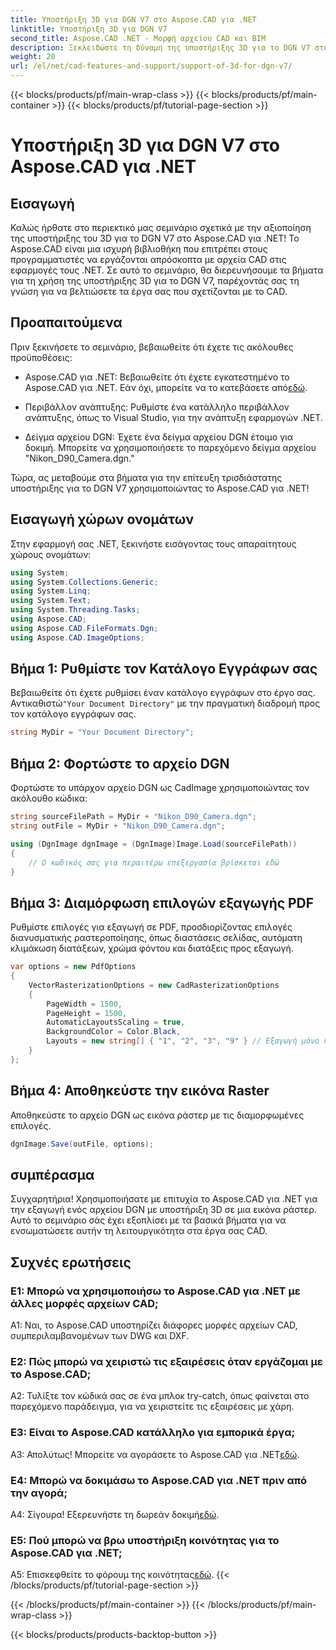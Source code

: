 ```yaml
---
title: Υποστήριξη 3D για DGN V7 στο Aspose.CAD για .NET
linktitle: Υποστήριξη 3D για DGN V7
second_title: Aspose.CAD .NET - Μορφή αρχείου CAD και BIM
description: Ξεκλειδώστε τη δύναμη της υποστήριξης 3D για το DGN V7 στο Aspose.CAD για .NET. Ακολουθήστε το βήμα προς βήμα σεμινάριο μας.
weight: 20
url: /el/net/cad-features-and-support/support-of-3d-for-dgn-v7/
---
```


{{< blocks/products/pf/main-wrap-class >}}
{{< blocks/products/pf/main-container >}}
{{< blocks/products/pf/tutorial-page-section >}}

# Υποστήριξη 3D για DGN V7 στο Aspose.CAD για .NET

## Εισαγωγή

Καλώς ήρθατε στο περιεκτικό μας σεμινάριο σχετικά με την αξιοποίηση της υποστήριξης του 3D για το DGN V7 στο Aspose.CAD για .NET! Το Aspose.CAD είναι μια ισχυρή βιβλιοθήκη που επιτρέπει στους προγραμματιστές να εργάζονται απρόσκοπτα με αρχεία CAD στις εφαρμογές τους .NET. Σε αυτό το σεμινάριο, θα διερευνήσουμε τα βήματα για τη χρήση της υποστήριξης 3D για το DGN V7, παρέχοντάς σας τη γνώση για να βελτιώσετε τα έργα σας που σχετίζονται με το CAD.

## Προαπαιτούμενα

Πριν ξεκινήσετε το σεμινάριο, βεβαιωθείτε ότι έχετε τις ακόλουθες προϋποθέσεις:

-  Aspose.CAD για .NET: Βεβαιωθείτε ότι έχετε εγκατεστημένο το Aspose.CAD για .NET. Εάν όχι, μπορείτε να το κατεβάσετε από[εδώ](https://releases.aspose.com/cad/net/).

- Περιβάλλον ανάπτυξης: Ρυθμίστε ένα κατάλληλο περιβάλλον ανάπτυξης, όπως το Visual Studio, για την ανάπτυξη εφαρμογών .NET.

- Δείγμα αρχείου DGN: Έχετε ένα δείγμα αρχείου DGN έτοιμο για δοκιμή. Μπορείτε να χρησιμοποιήσετε το παρεχόμενο δείγμα αρχείου "Nikon_D90_Camera.dgn."

Τώρα, ας μεταβούμε στα βήματα για την επίτευξη τρισδιάστατης υποστήριξης για το DGN V7 χρησιμοποιώντας το Aspose.CAD για .NET!

## Εισαγωγή χώρων ονομάτων

Στην εφαρμογή σας .NET, ξεκινήστε εισάγοντας τους απαραίτητους χώρους ονομάτων:

```csharp
using System;
using System.Collections.Generic;
using System.Linq;
using System.Text;
using System.Threading.Tasks;
using Aspose.CAD;
using Aspose.CAD.FileFormats.Dgn;
using Aspose.CAD.ImageOptions;
```

## Βήμα 1: Ρυθμίστε τον Κατάλογο Εγγράφων σας

 Βεβαιωθείτε ότι έχετε ρυθμίσει έναν κατάλογο εγγράφων στο έργο σας. Αντικαθιστώ`"Your Document Directory"` με την πραγματική διαδρομή προς τον κατάλογο εγγράφων σας.

```csharp
string MyDir = "Your Document Directory";
```

## Βήμα 2: Φορτώστε το αρχείο DGN

Φορτώστε το υπάρχον αρχείο DGN ως CadImage χρησιμοποιώντας τον ακόλουθο κώδικα:

```csharp
string sourceFilePath = MyDir + "Nikon_D90_Camera.dgn";
string outFile = MyDir + "Nikon_D90_Camera.dgn";

using (DgnImage dgnImage = (DgnImage)Image.Load(sourceFilePath))
{
    // Ο κωδικός σας για περαιτέρω επεξεργασία βρίσκεται εδώ
}
```

## Βήμα 3: Διαμόρφωση επιλογών εξαγωγής PDF

Ρυθμίστε επιλογές για εξαγωγή σε PDF, προσδιορίζοντας επιλογές διανυσματικής ραστεροποίησης, όπως διαστάσεις σελίδας, αυτόματη κλιμάκωση διατάξεων, χρώμα φόντου και διατάξεις προς εξαγωγή.

```csharp
var options = new PdfOptions
{
    VectorRasterizationOptions = new CadRasterizationOptions
    {
        PageWidth = 1500,
        PageHeight = 1500,
        AutomaticLayoutsScaling = true,
        BackgroundColor = Color.Black,
        Layouts = new string[] { "1", "2", "3", "9" } // Εξαγωγή μόνο καθορισμένων προβολών
    }
};
```

## Βήμα 4: Αποθηκεύστε την εικόνα Raster

Αποθηκεύστε το αρχείο DGN ως εικόνα ράστερ με τις διαμορφωμένες επιλογές.

```csharp
dgnImage.Save(outFile, options);
```

## συμπέρασμα

Συγχαρητήρια! Χρησιμοποιήσατε με επιτυχία το Aspose.CAD για .NET για την εξαγωγή ενός αρχείου DGN με υποστήριξη 3D σε μια εικόνα ράστερ. Αυτό το σεμινάριο σάς έχει εξοπλίσει με τα βασικά βήματα για να ενσωματώσετε αυτήν τη λειτουργικότητα στα έργα σας CAD.

## Συχνές ερωτήσεις

### Ε1: Μπορώ να χρησιμοποιήσω το Aspose.CAD για .NET με άλλες μορφές αρχείων CAD;

A1: Ναι, το Aspose.CAD υποστηρίζει διάφορες μορφές αρχείων CAD, συμπεριλαμβανομένων των DWG και DXF.

### Ε2: Πώς μπορώ να χειριστώ τις εξαιρέσεις όταν εργάζομαι με το Aspose.CAD;

A2: Τυλίξτε τον κώδικά σας σε ένα μπλοκ try-catch, όπως φαίνεται στο παρεχόμενο παράδειγμα, για να χειριστείτε τις εξαιρέσεις με χάρη.

### Ε3: Είναι το Aspose.CAD κατάλληλο για εμπορικά έργα;

 Α3: Απολύτως! Μπορείτε να αγοράσετε το Aspose.CAD για .NET[εδώ](https://purchase.aspose.com/buy).

### Ε4: Μπορώ να δοκιμάσω το Aspose.CAD για .NET πριν από την αγορά;

Α4: Σίγουρα! Εξερευνήστε τη δωρεάν δοκιμή[εδώ](https://releases.aspose.com/).

### Ε5: Πού μπορώ να βρω υποστήριξη κοινότητας για το Aspose.CAD για .NET;

 A5: Επισκεφθείτε το φόρουμ της κοινότητας[εδώ](https://forum.aspose.com/c/cad/19).
{{< /blocks/products/pf/tutorial-page-section >}}

{{< /blocks/products/pf/main-container >}}
{{< /blocks/products/pf/main-wrap-class >}}

{{< blocks/products/products-backtop-button >}}
